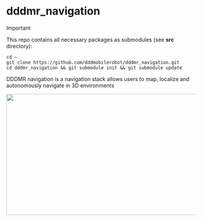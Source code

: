 # dddmr_navigation
> [!IMPORTANT]
> This repo contains all necessary packages as submodules (see **src** directory):
> ```
> cd ~
> git clone https://github.com/dddmobilerobot/dddmr_navigation.git
> cd dddmr_navigation && git submodule init && git submodule update 
> ```
DDDMR navigation is a navigation stack allows users to map, localize and autonomously navigate in 3D environments
<p align='center'>
    <img src="https://github.com/dddmobilerobot/dddmr_documentation_materials/blob/main/dddmr_navigation/dddmr_navigation.gif" width="700" height="320"/>
</p>
